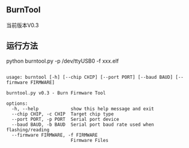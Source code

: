 ## BurnTool

当前版本V0.3

## 运行方法
python burntool.py -p /dev/ttyUSB0 -f xxx.elf

```

usage: burntool [-h] [--chip CHIP] [--port PORT] [--baud BAUD] [--firmware FIRMWARE]

burntool.py v0.3 - Burn Firmware Tool

options:
  -h, --help            show this help message and exit
  --chip CHIP, -c CHIP  Target chip type
  --port PORT, -p PORT  Serial port device
  --baud BAUD, -b BAUD  Serial port baud rate used when flashing/reading
  --firmware FIRMWARE, -f FIRMWARE
                        Firmware Files

```